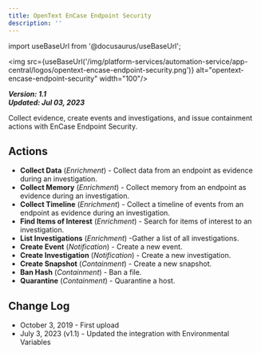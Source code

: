 ```yaml
---
title: OpenText EnCase Endpoint Security
description: ''
---
```

import useBaseUrl from '@docusaurus/useBaseUrl';

<img src={useBaseUrl('/img/platform-services/automation-service/app-central/logos/opentext-encase-endpoint-security.png')} alt="opentext-encase-endpoint-security" width="100"/>

***Version: 1.1  
Updated: Jul 03, 2023***

Collect evidence, create events and investigations, and issue containment actions with EnCase Endpoint Security.

## Actions

* **Collect Data** (*Enrichment*) - Collect data from an endpoint as evidence during an investigation.
* **Collect Memory** (*Enrichment*) - Collect memory from an endpoint as evidence during an investigation.
* **Collect Timeline** (*Enrichment*) - Collect a timeline of events from an endpoint as evidence during an investigation.
* **Find Items of Interest** (*Enrichment*) - Search for items of interest to an investigation.
* **List Investigations** (*Enrichment*) -Gather a list of all investigations.
* **Create Event** (*Notification*) - Create a new event.
* **Create Investigation** (*Notification*) - Create a new investigation.
* **Create Snapshot** (*Containment*) - Create a new snapshot.
* **Ban Hash** (*Containment*) - Ban a file.
* **Quarantine** (*Containment*) - Quarantine a host.

## Change Log

* October 3, 2019 - First upload
* July 3, 2023 (v1.1) - Updated the integration with Environmental Variables
